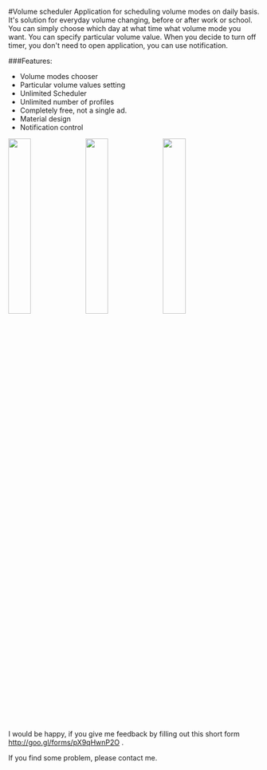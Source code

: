 #Volume scheduler
Application for scheduling volume modes on daily basis. It's solution for everyday volume changing,
before or after work or school. You can simply choose which day at what time what volume mode you want.
You can specify particular volume value. When you decide to turn off timer, you don't need to open application, 
you can use notification.

###Features:
- Volume modes chooser
- Particular volume values setting
- Unlimited Scheduler
- Unlimited number of profiles
- Completely free, not a single ad.
- Material design
- Notification control


<img src="http://i67.tinypic.com/30kdmr9.png" width="30%"></img>
<img src="http://i63.tinypic.com/doq4bp.png" width="30%"></img>
<img src="http://i68.tinypic.com/rtzwa0.png" width="30%"></img> 

I would be happy, if you give me feedback by filling out this short form http://goo.gl/forms/pX9qHwnP2O .

If you find some problem, please contact me.
